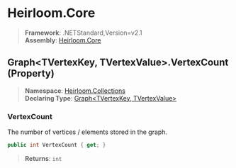 # Heirloom.Core

> **Framework**: .NETStandard,Version=v2.1  
> **Assembly**: [Heirloom.Core][0]

## Graph\<TVertexKey, TVertexValue>.VertexCount (Property)

> **Namespace**: [Heirloom.Collections][0]  
> **Declaring Type**: [Graph\<TVertexKey, TVertexValue>][1]

### VertexCount

The number of vertices / elements stored in the graph.

```cs
public int VertexCount { get; }
```

> **Returns**: `int`

[0]: ../../../Heirloom.Core.md
[1]: ../Graph[TVertexKey,TVertexValue].md
